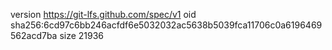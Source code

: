 version https://git-lfs.github.com/spec/v1
oid sha256:6cd97c6bb246acfdf6e5032032ac5638b5039fca11706c0a6196469562acd7ba
size 21936
